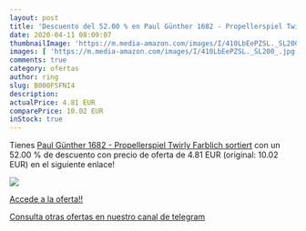 ```yaml
---
layout: post
title: 'Descuento del 52.00 % en Paul Günther 1682 - Propellerspiel Twirl'
date: 2020-04-11 08:09:07
thumbnailImage: 'https://m.media-amazon.com/images/I/410LbEePZSL._SL200_.jpg'
images: [ 'https://m.media-amazon.com/images/I/410LbEePZSL._SL200_.jpg' ]
comments: true
category: ofertas
author: ring
slug: B000F5FNI4
description:
actualPrice: 4.81 EUR
comparePrice: 10.02 EUR
inStock: true
---
```


Tienes [Paul Günther 1682 - Propellerspiel Twirly  Farblich sortiert](https://www.amazon.com/dp/B000F5FNI4/?tag=redken08-20) con un 52.00 % de descuento con precio de oferta de 4.81 EUR (original: 10.02 EUR) en el siguiente enlace!

[![](https://m.media-amazon.com/images/I/410LbEePZSL._SL200_.jpg)](https://www.amazon.com/dp/B000F5FNI4/?tag=redken08-20)

[Accede a la oferta!!](https://www.amazon.com/dp/B000F5FNI4/?tag=redken08-20)

[Consulta otras ofertas en nuestro canal de telegram](https://t.me/s/ofertas25)
